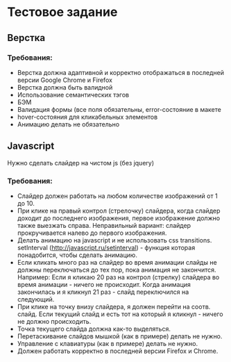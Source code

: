 # Тестовое задание

## Верстка

### Требования:
* Верстка должна адаптивной и корректно отображаться в последней версии Google Chrome и Firefox
* Верстка должна быть валидной
* Использование семантических тэгов
* БЭМ
* Валидация формы (все поля обязательны, error-состояние в макете
* hover-состояния для кликабельных элементов
* Анимацию делать не обязательно

## Javascript

Нужно сделать слайдер на чистом js (без jquery)

### Требования:
* Слайдер должен работать на любом количестве изображений от 1 до 10.
* При клике на правый контрол (стрелочку) слайдера, когда слайдер доходит до последнего изображения, первое изображение должно также выезжать справа. Неправильный вариант: слайдер прокручивается налево до первого изображения.
* Делать анимацию на javascript и не использовать css transitions. setInterval (http://javascript.ru/setinterval) - функция которая понадобится, чтобы сделать анимацию.
* Если кликать много раз на слайдер во время анимации слайды не должны переключаться до тех пор, пока анимация не закончится. Например: Если я кликаю 20 раз на контрол (стрелку) слайдера во время анимации - ничего не происходит. Когда анимация закончилась и я кликнул 21 раз - слайд переключился на следующий.
* При клике на точку внизу слайдера, я должен перейти на соотв. слайд. Если текущий слайд и есть тот на который я кликнул - ничего не должно происходить.
* Точка текущего слайда должна как-то выделяться.
* Перетаскивание слайдов мышкой (как в примере) делать не нужно.
* Управление с клавиатуры (как в примере) делать не нужно.
* Должен работать корректно в последней версии Firefox и Chrome.
